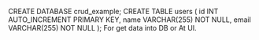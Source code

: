 CREATE DATABASE crud_example;
CREATE TABLE users (
    id INT AUTO_INCREMENT PRIMARY KEY,
    name VARCHAR(255) NOT NULL,
    email VARCHAR(255) NOT NULL
);
For get data into DB or At UI.
